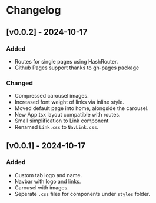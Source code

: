 # Changelog

## [v0.0.2] - 2024-10-17

### Added

- Routes for single pages using HashRouter.
- Github Pages support thanks to gh-pages package

### Changed

- Compressed carousel images.
- Increased font weight of links via inline style.
- Moved default page into home, alongside the carousel.
- New App.tsx layout compatible with routes.
- Small simplification to Link component
- Renamed `Link.css` to `NavLink.css`.

## [v0.0.1] - 2024-10-17

### Added

- Custom tab logo and name.
- Navbar with logo and links.
- Carousel with images.
- Seperate `.css` files for components under `styles` folder.
